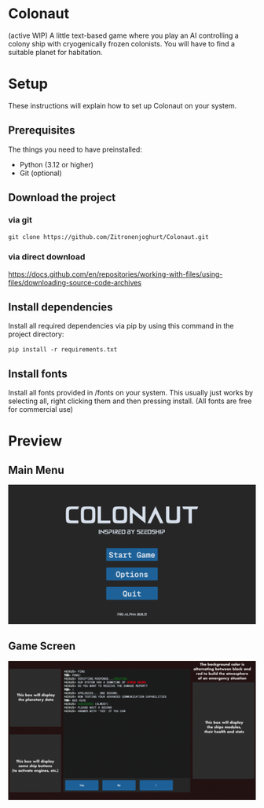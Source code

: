 # Colonaut
(active WIP) A little text-based game where you play an AI controlling a colony ship with cryogenically frozen colonists. You will have to find a suitable planet for habitation.

# Setup
These instructions will explain how to set up Colonaut on your system.

## Prerequisites
The things you need to have preinstalled:
- Python (3.12 or higher)
- Git (optional)

## Download the project
### via git
```
git clone https://github.com/Zitronenjoghurt/Colonaut.git
```

### via direct download
https://docs.github.com/en/repositories/working-with-files/using-files/downloading-source-code-archives

## Install dependencies
Install all required dependencies via pip by using this command in the project directory:
```
pip install -r requirements.txt
```

## Install fonts
Install all fonts provided in /fonts on your system.
This usually just works by selecting all, right clicking them and then pressing install.
(All fonts are free for commercial use)

# Preview
## Main Menu
![Main Menu](/preview/main_menu.png)

## Game Screen
![Game Screen](/preview/game_screen.png)